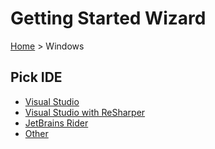 # Getting Started Wizard

[Home](/docs/wiz/readme.md) > Windows

## Pick IDE
 * [Visual Studio](picktest_Windows_VisualStudio.md)
 * [Visual Studio with ReSharper](picktest_Windows_VisualStudioWithReSharper.md)
 * [JetBrains Rider](picktest_Windows_Rider.md)
 * [Other](picktest_Windows_Other.md)
